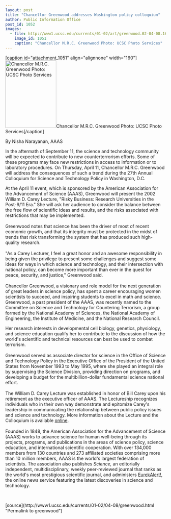 ```yaml
---
layout: post
title: "Chancellor Greenwood addresses Washington policy colloquium"
author: Public Information Office
post_id: 1052
images:
  - file: http://www1.ucsc.edu/currents/01-02/art/greenwood.02-04-08.160.jpg
    image_id: 1051
    caption: "Chancellor M.R.C. Greenwood Photo: UCSC Photo Services"
---
```


[caption id="attachment_1051" align="alignnone" width="160"]<a href="http://localhost/mysite/wp-content/uploads/2002/04/greenwood.02-04-08.160.jpg"><img class="size-full wp-image-1051" src="http://localhost/mysite/wp-content/uploads/2002/04/greenwood.02-04-08.160.jpg" alt="Chancellor M.R.C. Greenwood Photo: UCSC Photo Services" width="160" height="211" /></a>Chancellor M.R.C. Greenwood Photo: UCSC Photo Services[/caption]
<p>
  By Nisha Narayanan, AAAS
</p>
<p>
  In the aftermath of September 11, the science and technology community will be expected to contribute to new counterterrorism efforts. Some of these programs may face new restrictions in access to information or to laboratory procedures. On Thursday, April 11, Chancellor M.R.C. Greenwood will address the consequences of such a trend during the 27th Annual Colloquium for Science and Technology Policy in Washington, D.C.
</p>At the April 11 event, which is sponsored by the American Association for the Advancement of Science (AAAS), Greenwood will present the 2002 William D. Carey Lecture, "Risky Business: Research Universities in the Post-9/11 Era." She will ask her audience to consider the balance between the free flow of scientific ideas and results, and the risks associated with restrictions that may be implemented.<br>
<br>
Greenwood notes that science has been the driver of most of recent economic growth, and that its integrity must be protected in the midst of trends that risk transforming the system that has produced such high-quality research.<br>
<br>
"As a Carey Lecturer, I feel a great honor and an awesome responsibility in being given the privilege to present some challenges and suggest some ideas for ways in which science and technology, and their intersection with national policy, can become more important than ever in the quest for peace, security, and justice," Greenwood said.<br>
<br>
Chancellor Greenwood, a visionary and role model for the next generation of great leaders in science policy, has spent a career encouraging women scientists to succeed, and inspiring students to excel in math and science. Greenwood, a past president of the AAAS, was recently named to the Committee on Science and Technology for Countering Terrorism, a group formed by the National Academy of Sciences, the National Academy of Engineering, the Institute of Medicine, and the National Research Council.
<p>
  Her research interests in developmental cell biology, genetics, physiology, and science education qualify her to contribute to the discussion of how the world's scientific and technical resources can best be used to combat terrorism.<br>
  <br>
  Greenwood served as associate director for science in the Office of Science and Technology Policy in the Executive Office of the President of the United States from November 1993 to May 1995, where she played an integral role by supervising the Science Division, providing direction on programs, and developing a budget for the multibillion-dollar fundamental science national effort.<br>
  <br>
  The William D. Carey Lecture was established in honor of Bill Carey upon his retirement as the executive officer of AAAS. The Lectureship recognizes individuals who in their own way demonstrate and epitomize Carey's leadership in communicating the relationship between public policy issues and science and technology. More information about the Lecture and the Colloquium is available <a href="http://www.aaas.org/spp/dspp/rd/colloqu.htm">online</a>.<br>
  <br>
  Founded in 1848, the American Association for the Advancement of Science (AAAS) works to advance science for human well-being through its projects, programs, and publications in the areas of science policy, science education, and international scientific cooperation. With over 134,000 members from 130 countries and 273 affiliated societies comprising more than 10 million members, AAAS is the world's largest federation of scientists. The association also publishes <i>Science,</i> an editorially independent, multidisciplinary, weekly peer-reviewed journal that ranks as the world's most prestigious scientific journal, and administers <a href="http://www.eurekalert.org">EurekAlert!</a>, the online news service featuring the latest discoveries in science and technology.
</p>
<p>
  <br>

</p>
<p>

</p>
[source](http://www1.ucsc.edu/currents/01-02/04-08/greenwood.html "Permalink to greenwood")
